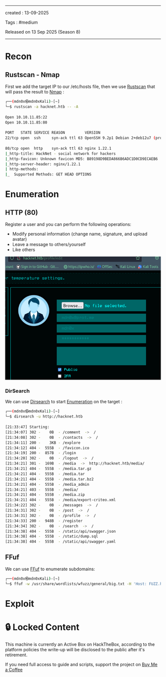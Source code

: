 - - - 
created : 13-09-2025 

Tags : #medium

Released on 13 Sep 2025 (Season 8)
- - - 
# Recon
## Rustscan - Nmap

First we add the target IP to our /etc/hosts file, then we use [Rustscan](../../../3%20-%20Tags/Hacking%20Tools/Rustscan.md) that will pass the result to [Nmap](../../../3%20-%20Tags/Hacking%20Tools/Nmap.md) :

```bash                                                                                         
┌──(mdn0x㉿mdn0xKali)-[~]
└─$ rustscan -a hacknet.htb -- -A    

Open 10.10.11.85:22
Open 10.10.11.85:80

PORT   STATE SERVICE REASON         VERSION
22/tcp open  ssh     syn-ack ttl 63 OpenSSH 9.2p1 Debian 2+deb12u7 (protocol 2.0)

80/tcp open  http    syn-ack ttl 63 nginx 1.22.1
|_http-title: HackNet - social network for hackers
|_http-favicon: Unknown favicon MD5: B89198D9BEDA866B6ADC1D0CD9ECAEB6
|_http-server-header: nginx/1.22.1
| http-methods: 
|_  Supported Methods: GET HEAD OPTIONS
```
# Enumeration
## HTTP (80)

Register a user and you can perform the following operations:

- Modify personal information (change name, signature, and upload avatar)
- Leave a message to others/yourself
- Like others

![Pasted image 20250913213337.png](../../../2%20-%20Resources/Others/Flameshots/Pasted%20image%2020250913213337.png)
### DirSearch

We can use [Dirsearch](../../../3%20-%20Tags/Hacking%20Tools/Dirsearch.md) to start [Enumeration](../../../3%20-%20Tags/Hacking%20Concepts/Enumeration.md) on the target :

```bash
┌──(mdn0x㉿mdn0xKali)-[~]
└─$ dirsearch -u http://hacknet.htb

[21:33:47] Starting:                                                                                   
[21:34:07] 302 -    0B  - /comment  ->  /                                   
[21:34:08] 302 -    0B  - /contacts  ->  /                                  
[21:34:11] 200 -    3KB - /explore                                          
[21:34:12] 404 -  555B  - /favicon.ico                                      
[21:34:19] 200 -  857B  - /login                                            
[21:34:20] 302 -    0B  - /logout  ->  /                                    
[21:34:21] 301 -  169B  - /media  ->  http://hacknet.htb/media/             
[21:34:21] 404 -  555B  - /media.tar.gz
[21:34:21] 404 -  555B  - /media.tar                                        
[21:34:21] 404 -  555B  - /media.tar.bz2
[21:34:21] 404 -  555B  - /media_admin                                      
[21:34:21] 403 -  555B  - /media/
[21:34:21] 404 -  555B  - /media.zip                                        
[21:34:21] 404 -  555B  - /media/export-criteo.xml                          
[21:34:22] 302 -    0B  - /messages  ->  /                                  
[21:34:31] 302 -    0B  - /post  ->  /                                      
[21:34:31] 302 -    0B  - /profile  ->  /                                   
[21:34:33] 200 -  948B  - /register                                         
[21:34:34] 302 -    0B  - /search  ->  /                                    
[21:34:38] 404 -  555B  - /static/api/swagger.json                          
[21:34:38] 404 -  555B  - /static/dump.sql                                  
[21:34:38] 404 -  555B  - /static/api/swagger.yaml             
```
## FFuf

We can use [FFuf](../../../3%20-%20Tags/Hacking%20Tools/FFuf.md) to enumerate subdomains:

```bash
┌──(mdn0x㉿mdn0xKali)-[~]
└─$ ffuf -w /usr/share/wordlists/wfuzz/general/big.txt -H 'Host: FUZZ.hacknet.htb' -u http://hacknet.htb -fs 169 -c 
```
# Exploit

# 🔒 Locked Content

This machine is currently an Active Box on HackTheBox, according to the platform policies the write-up will be disclosed to the public after it's retirement.

If you need full access to guide and scripts, support the project on [Buy Me a Coffee](https://buymeacoffee.com/mdn0x)

